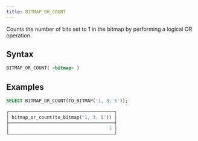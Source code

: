 ```yaml
---
title: BITMAP_OR_COUNT
---
```


Counts the number of bits set to 1 in the bitmap by performing a logical OR operation.

## Syntax

```sql
BITMAP_OR_COUNT( <bitmap> )
```

## Examples

```sql
SELECT BITMAP_OR_COUNT(TO_BITMAP('1, 3, 5'));

┌───────────────────────────────────────┐
│ bitmap_or_count(to_bitmap('1, 3, 5')) │
├───────────────────────────────────────┤
│                                     3 │
└───────────────────────────────────────┘
```